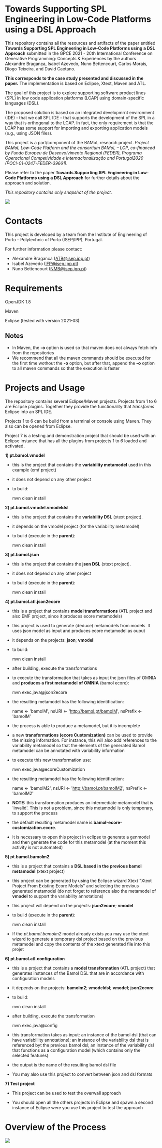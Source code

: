 # Towards Supporting SPL Engineering in Low-Code Platforms using a DSL Approach

This repository contains all the resources and artifacts of the paper entitled **Towards Supporting SPL Engineering in Low-Code Platforms using a DSL Approach** submitted in the GPCE 2021 - 20th International Conference on Generative Programming: Concepts & Experiences by the authors Alexandre Bragança, Isabel Azevedo, Nuno Bettencourt, Carlos Morais, Diogo Teixeira, and David Caetano. 

**This corresponds to the case study presented and discussed in the paper.** The implementation is based on Eclipse, Xtext, Maven and ATL. 

The goal of this project is to explore supporting software product lines (SPL) in low code application platforms (LCAP) using domain-specific languages (DSL). 

The proposed solution is based on an integrated developmrnt environment (IDE) - that we call SPL IDE - that supports the development of the SPL in a way that is orthogonal to the LCAP. In fact, the only requirement is that the LCAP has some support for importing and exporting application models (e.g., using JSON files).
 
This project is a part/component of the BAMoL research project. *Project BAMoL Low-Code Platform and the consortium BAMoL – LCP, co-financed by Fundo Europeu de Desenvolvimento Regional (FEDER), Programa Operacional Competividade e Internacionalização and Portugal2020 (POCI-01-0247-FEDER-39661).*
 
Please refer to the paper **Towards Supporting SPL Engineering in Low-Code Platforms using a DSL Approach** for further details about the approach and solution.

*This repository contains only snapshot of the project.*

![](process-lcap-splide.png)

# Contacts

This project is developed by a team from the Institute of Engineering of Porto – Polytechnic of Porto (ISEP/IPP), Portugal.

For further information please contact:
 - Alexandre Braganca (ATB@isep.ipp.pt)
 - Isabel Azevedo (IFP@isep.ipp.pt)
 - Nuno Bettencourt (NMB@isep.ipp.pt)

# Requirements

  OpenJDK 1.8
  
  Maven

  Eclipse (tested with version 2021-03)    

## Notes

- In Maven, the **-o** option is used so that maven does not always fetch info from the repositories 
- We recommend that all the maven commands should be executed for the first time wothout the **-o** option, but after that, append the **-o** option to all maven commands so that the execution is faster 
  
# Projects and Usage

The repository contains several Eclipse/Maven projects. Projects from 1 to 6 are Eclipse plugins. Together they provide the functionality that *transforms* Eclipse into an SPL IDE.

Projects 1 to 6 can be build from a terminal or console using Maven. They also can be opened from Eclipse. 

Project 7 is a testing and demonstration project that should be used with an Eclipse instance that has all the plugins from projects 1 to 6 loaded and activated.

**1) pt.bamol.vmodel**
	
 * this is the project that contains the **variability metamodel** used in this example (emf project)
 * it does not depend on any other project
 * to build:
 
	mvn clean install  

**2) pt.bamol.vmodel.vmodeldsl**
	
 * this is the project that contains the **variability DSL** (xtext project). 
 * it depends on the vmodel project (for the variability metamodel)
 * to build (execute in the **parent**):
 
	mvn clean install  

**3) pt.bamol.json**
	
 * this is the project that contains the **json DSL** (xtext project). 
 * it does not depend on any other project
 * to build (execute in the **parent**):
 
	mvn clean install  
	
**4) pt.bamol.atl.json2ecore**
	
 * this is a project that contains **model transformations** (ATL project and also EMF project, since it produces ecore metamodels)
 * this project is used to generate (deduce) metamodels from models. It uses json model as input and produces ecore metamodel as ouput
 * it depends on the projects: **json**; **vmodel**
 * to build:
 
	mvn clean install  
	
 * after building, execute the transformations
 * to execute the transformation that takes as input the json files of OMNIA and **produces a first metamodel of OMNIA** (bamol ecore):
 
	mvn exec:java@json2ecore
	
 * the resulting metamodel has the following identification:

	name <- 'bamolM',
	nsURI <- 'http://bamol.pt/bamolM',
	nsPrefix <- 'bamolM'
	
 * the process is able to produce a metamodel, but it is incomplete
 * a new **transformations (ecore Customization)** can be used to provide the missing information. For instance, this will also add references to the variability metamodel so that the elements of the generated Bamol metamodel can be annotated with variability information
 * to execute this new transformation use:
 
	mvn exec:java@ecoreCustomization
	
 * the resulting metamodel has the following identification:

	name <- 'bamolM2',
	nsURI <- 'http://bamol.pt/bamolM2',
	nsPrefix <- 'bamolM2'
 	 	
 * **NOTE:** this transformation produces an intermediate metamodel that is 'invalid'. This is not a problem, since this metamodel is only temporary, to support the process
 * the default resulting metamodel name is **bamol-ecore-customization.ecore**.
 * It is necessary to open this project in eclipse to generate a genmodel and then generate the code for this metamodel (at the moment this activity is not automated)
 
**5) pt.bamol.bamolm2** 	

 * this is a project that contains a **DSL based in the previous bamol metamodel** (xtext project)
 * this project can be generated by using the Eclipse wizard Xtext  "Xtext Project From Existing Ecore Models" and selecting the previous generated metamodel (do not forget to reference also the metamodel of **vmodel** to support the variability annotations)
 * this project will depend on the projects: **json2ecore**; **vmodel**
 * to build (execute in the **parent**):	
 
	mvn clean install  

 * If the *pt.bamol.bamolm2* model already exists you may use the xtext wizard to generate a temporary dsl project based on the previous metamodel and copy the contents of the xtext generated file into this projet   
	
**6) pt.bamol.atl.configuration** 

 * this is a project that contains a **model transformation** (ATL project) that generates instances of the Bamol DSL that are in accordance with configuration models
 * it depends on the projects: **bamolm2**; **vmodeldsl**; **vmodel**; **json2ecore**
 * to build:
 
	mvn clean install  
	
 * after building, execute the transformation
 
	mvn exec:java@config
	
 * this transformation takes as input: an instance of the bamol dsl (that can have variabillity annotations); an instance of the variability dsl that is referenced byt the previous bamol dsl; an instance of the variability dsl that functions as a configuration model (which contains only the selected features)
 * the output is the name of the resulting bamol dsl file	

 * You may also use this project to convert between json and dsl formats 
 
**7) Test project**

 * This project can be used to test the overwall approach
 
 * You should open all the others projects in Eclipse and spawn a second instance of Eclipse were you use this project to test the approach

# Overview of the Process 

![](process1.jpg)	
